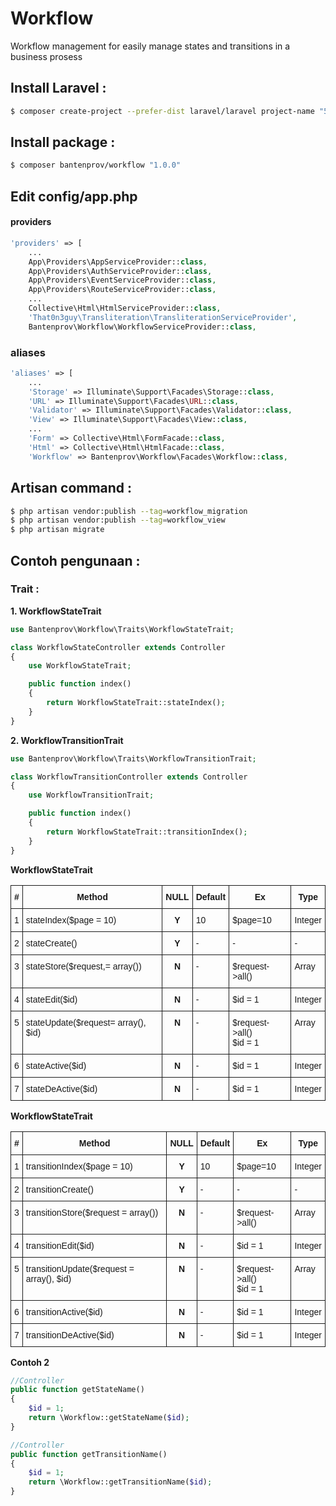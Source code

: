 # Workflow
Workflow management for easily manage states and transitions in a business prosess

## Install Laravel :
```bash
$ composer create-project --prefer-dist laravel/laravel project-name "5.4.*"
```

## Install package :

```bash
$ composer bantenprov/workflow "1.0.0"
```

## Edit config/app.php
#### providers

```php
'providers' => [
    ...
    App\Providers\AppServiceProvider::class,
    App\Providers\AuthServiceProvider::class,
    App\Providers\EventServiceProvider::class,
    App\Providers\RouteServiceProvider::class,
    ...
    Collective\Html\HtmlServiceProvider::class,
    'That0n3guy\Transliteration\TransliterationServiceProvider',
    Bantenprov\Workflow\WorkflowServiceProvider::class,
```

### aliases
```php
'aliases' => [
    ...
    'Storage' => Illuminate\Support\Facades\Storage::class,
    'URL' => Illuminate\Support\Facades\URL::class,
    'Validator' => Illuminate\Support\Facades\Validator::class,
    'View' => Illuminate\Support\Facades\View::class,
    ...
    'Form' => Collective\Html\FormFacade::class,
    'Html' => Collective\Html\HtmlFacade::class,
    'Workflow' => Bantenprov\Workflow\Facades\Workflow::class,
```

## Artisan command :

```bash
$ php artisan vendor:publish --tag=workflow_migration
$ php artisan vendor:publish --tag=workflow_view
$ php artisan migrate
```

## Contoh pengunaan :

### Trait :
**1. WorkflowStateTrait**

```php
use Bantenprov\Workflow\Traits\WorkflowStateTrait;

class WorkflowStateController extends Controller
{
    use WorkflowStateTrait;    

    public function index()
    {
        return WorkflowStateTrait::stateIndex();
    }
}
```

**2. WorkflowTransitionTrait**
```php
use Bantenprov\Workflow\Traits\WorkflowTransitionTrait;

class WorkflowTransitionController extends Controller
{    
    use WorkflowTransitionTrait;

    public function index()
    {
        return WorkflowStateTrait::transitionIndex();
    }
}
```


**WorkflowStateTrait**

<style type="text/css">
.tg  {border-collapse:collapse;border-spacing:0;}
.tg td{font-family:Arial, sans-serif;font-size:14px;padding:10px 5px;border-style:solid;border-width:1px;overflow:hidden;word-break:normal;}
.tg th{font-family:Arial, sans-serif;font-size:14px;font-weight:normal;padding:10px 5px;border-style:solid;border-width:1px;overflow:hidden;word-break:normal;}
.tg .tg-amwm{font-weight:bold;text-align:center;vertical-align:top}
.tg .tg-yw4l{vertical-align:top}
@media screen and (max-width: 767px) {.tg {width: auto !important;}.tg col {width: auto !important;}.tg-wrap {overflow-x: auto;-webkit-overflow-scrolling: touch;}}</style>
<div class="tg-wrap"><table class="tg">
  <tr>
    <th class="tg-amwm">#<br></th>
    <th class="tg-amwm">Method</th>
    <th class="tg-amwm">NULL</th>
    <th class="tg-amwm">Default</th>
    <th class="tg-amwm">Ex</th>
    <th class="tg-amwm">Type</th>
  </tr>
  <tr>
    <td class="tg-yw4l">1</td>
    <td class="tg-yw4l">stateIndex($page = 10)</td>
    <td class="tg-amwm">Y</td>
    <td class="tg-yw4l">10</td>
    <td class="tg-yw4l">$page=10</td>
    <td class="tg-yw4l">Integer</td>
  </tr>
  <tr>
    <td class="tg-yw4l">2</td>
    <td class="tg-yw4l">stateCreate()</td>
    <td class="tg-amwm">Y</td>
    <td class="tg-yw4l">-</td>
    <td class="tg-yw4l">-</td>
    <td class="tg-yw4l">-</td>
  </tr>
  <tr>
    <td class="tg-yw4l">3</td>
    <td class="tg-yw4l">stateStore($request,= array())</td>
    <td class="tg-amwm">N</td>
    <td class="tg-yw4l">-</td>
    <td class="tg-yw4l">$request-&gt;all()</td>
    <td class="tg-yw4l">Array<br></td>
  </tr>
  <tr>
    <td class="tg-yw4l">4</td>
    <td class="tg-yw4l">stateEdit($id)</td>
    <td class="tg-amwm">N</td>
    <td class="tg-yw4l">-<br></td>
    <td class="tg-yw4l">$id = 1<br></td>
    <td class="tg-yw4l">Integer<br></td>
  </tr>
  <tr>
    <td class="tg-yw4l">5</td>
    <td class="tg-yw4l">stateUpdate($request= array(), $id)</td>
    <td class="tg-amwm">N</td>
    <td class="tg-yw4l">-<br></td>
    <td class="tg-yw4l">$request-&gt;all()<br>$id = 1<br></td>
    <td class="tg-yw4l">Array</td>
  </tr>
  <tr>
    <td class="tg-yw4l">6</td>
    <td class="tg-yw4l">stateActive($id)</td>
    <td class="tg-amwm">N</td>
    <td class="tg-yw4l">-</td>
    <td class="tg-yw4l">$id = 1<br></td>
    <td class="tg-yw4l">Integer</td>
  </tr>
  <tr>
    <td class="tg-yw4l">7</td>
    <td class="tg-yw4l">stateDeActive($id)</td>
    <td class="tg-amwm">N</td>
    <td class="tg-yw4l">-</td>
    <td class="tg-yw4l">$id = 1<br></td>
    <td class="tg-yw4l">Integer</td>
  </tr>
</table></div>

**WorkflowStateTrait**
<style type="text/css">
.tg  {border-collapse:collapse;border-spacing:0;}
.tg td{font-family:Arial, sans-serif;font-size:14px;padding:10px 5px;border-style:solid;border-width:1px;overflow:hidden;word-break:normal;}
.tg th{font-family:Arial, sans-serif;font-size:14px;font-weight:normal;padding:10px 5px;border-style:solid;border-width:1px;overflow:hidden;word-break:normal;}
.tg .tg-amwm{font-weight:bold;text-align:center;vertical-align:top}
.tg .tg-yw4l{vertical-align:top}
</style>
<table class="tg">
  <tr>
    <th class="tg-amwm">#<br></th>
    <th class="tg-amwm">Method</th>
    <th class="tg-amwm">NULL</th>
    <th class="tg-amwm">Default</th>
    <th class="tg-amwm">Ex</th>
    <th class="tg-amwm">Type</th>
  </tr>
  <tr>
    <td class="tg-yw4l">1</td>
    <td class="tg-yw4l">transitionIndex($page = 10)</td>
    <td class="tg-amwm">Y</td>
    <td class="tg-yw4l">10</td>
    <td class="tg-yw4l">$page=10</td>
    <td class="tg-yw4l">Integer</td>
  </tr>
  <tr>
    <td class="tg-yw4l">2</td>
    <td class="tg-yw4l">transitionCreate()</td>
    <td class="tg-amwm">Y</td>
    <td class="tg-yw4l">-</td>
    <td class="tg-yw4l">-</td>
    <td class="tg-yw4l">-</td>
  </tr>
  <tr>
    <td class="tg-yw4l">3</td>
    <td class="tg-yw4l">transitionStore($request = array())</td>
    <td class="tg-amwm">N</td>
    <td class="tg-yw4l">-</td>
    <td class="tg-yw4l">$request-&gt;all()</td>
    <td class="tg-yw4l">Array<br></td>
  </tr>
  <tr>
    <td class="tg-yw4l">4</td>
    <td class="tg-yw4l">transitionEdit($id)</td>
    <td class="tg-amwm">N</td>
    <td class="tg-yw4l">-<br></td>
    <td class="tg-yw4l">$id = 1<br></td>
    <td class="tg-yw4l">Integer<br></td>
  </tr>
  <tr>
    <td class="tg-yw4l">5</td>
    <td class="tg-yw4l">transitionUpdate($request = array(), $id)</td>
    <td class="tg-amwm">N</td>
    <td class="tg-yw4l">-<br></td>
    <td class="tg-yw4l">$request-&gt;all()<br>$id = 1<br></td>
    <td class="tg-yw4l">Array</td>
  </tr>
  <tr>
    <td class="tg-yw4l">6</td>
    <td class="tg-yw4l">transitionActive($id)</td>
    <td class="tg-amwm">N</td>
    <td class="tg-yw4l">-</td>
    <td class="tg-yw4l">$id = 1<br></td>
    <td class="tg-yw4l">Integer</td>
  </tr>
  <tr>
    <td class="tg-yw4l">7</td>
    <td class="tg-yw4l">transitionDeActive($id)</td>
    <td class="tg-amwm">N</td>
    <td class="tg-yw4l">-</td>
    <td class="tg-yw4l">$id = 1<br></td>
    <td class="tg-yw4l">Integer</td>
  </tr>
</table>

**Contoh 2**

```php
//Controller
public function getStateName()
{
    $id = 1;
    return \Workflow::getStateName($id);
}

```

```php
//Controller
public function getTransitionName()
{
    $id = 1;
    return \Workflow::getTransitionName($id);
}

```
